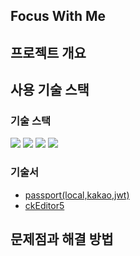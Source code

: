 ## Focus With Me

## 프로젝트 개요

## 사용 기술 스택

### 기술 스택

<img src="https://img.shields.io/badge/passport-0.5.0-34E27A?style=for-the-badge&logo=Passport&logoColor=white">
<img src="https://img.shields.io/badge/sequelize-6.8.0-52B0E7?style=for-the-badge&logo=Sequelize&logoColor=white">

<img src="https://img.shields.io/badge/Swagger-4.1.6-85EA2D?style=for-the-badge&logo=Swagger&logoColor=green">

<img src="https://img.shields.io/badge/MySQL-2.3.2-4479A1?style=for-the-badge&logo=MySQL&logoColor=white">

### 기술서

- [passport(local,kakao,jwt)](./doc/passport.md)
- [ckEditor5](./doc/ckeditor.md)

## 문제점과 해결 방법

